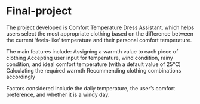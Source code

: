# Final-project

The project developed is Comfort Temperature Dress Assistant, which helps users select the most appropriate clothing based on the difference between the current ‘feels-like’ temperature and their personal comfort temperature.

The main features include:
Assigning a warmth value to each piece of clothing
Accepting user input for temperature, wind condition, rainy condition, and ideal comfort temperature (with a default value of 25°C)
Calculating the required warmth
Recommending clothing combinations accordingly

Factors considered include the daily temperature, the user’s comfort preference, and whether it is a windy day.
